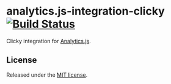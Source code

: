 # analytics.js-integration-clicky [![Build Status][ci-badge]][ci-link]

Clicky integration for [Analytics.js][].

## License

Released under the [MIT license](LICENSE).


[Analytics.js]: https://segment.com/docs/libraries/analytics.js/
[ci-link]: https://circleci.com/gh/segment-integrations/analytics.js-integration-clicky
[ci-badge]: https://circleci.com/gh/segment-integrations/analytics.js-integration-clicky.svg?style=svg
